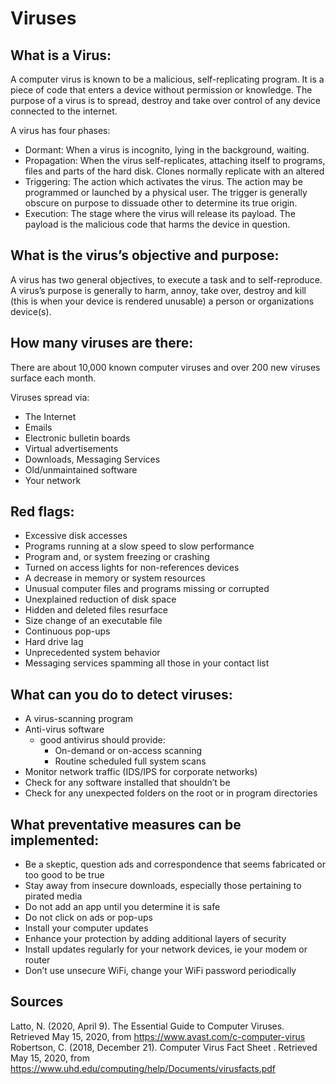 # Viruses

## What is a Virus:
A computer virus is known to be a malicious, self-replicating program. It is a piece of code that enters a device without permission or knowledge. The purpose of a virus is to spread, destroy and take over control of any device connected to the internet.

A virus has four phases: 
- Dormant: When a virus is incognito, lying in the background, waiting.
- Propagation: When the virus self-replicates, attaching itself to programs, files and parts of the hard disk. Clones normally replicate with an altered 
- Triggering: The action which activates the virus. The action may be programmed or launched by a physical user. The trigger is generally obscure on purpose to dissuade other to determine its true origin. 
- Execution: The stage where the virus will release its payload. The payload is the malicious code that harms the device in question.

## What is the virus’s objective and purpose: 
A virus has two general objectives, to execute a task and to self-reproduce. 
A virus’s purpose is generally to harm, annoy, take over, destroy and kill (this is when your device is rendered unusable) a person or organizations device(s).

## How many viruses are there:
There are about 10,000 known computer viruses and over 200 new viruses surface each month.

Viruses spread via:
- The Internet
- Emails
- Electronic bulletin boards
- Virtual advertisements
- Downloads, Messaging Services
- Old/unmaintained software
- Your network

## Red flags:

- Excessive disk accesses
- Programs running at a slow speed to slow performance
- Program and, or system freezing or crashing
- Turned on access lights for non-references devices
- A decrease in memory or system resources
- Unusual computer files and programs missing or corrupted
- Unexplained reduction of disk space
- Hidden and deleted files resurface
- Size change of an executable file
- Continuous pop-ups
- Hard drive lag
- Unprecedented system behavior
- Messaging services spamming all those in your contact list

## What can you do to detect viruses: 
- A virus-scanning program
- Anti-virus software 
    - good antivirus should provide:
        - On-demand or on-access scanning
        - Routine scheduled full system scans
- Monitor network traffic (IDS/IPS for corporate networks)
- Check for any software installed that shouldn’t be
- Check for any unexpected folders on the root or in program directories

## What preventative measures can be implemented: 
- Be a skeptic, question ads and correspondence that seems fabricated or too good to be true
- Stay away from insecure downloads, especially those pertaining to pirated media
- Do not add an app until you determine it is safe
- Do not click on ads or pop-ups
- Install your computer updates
- Enhance your protection by adding additional layers of security
- Install updates regularly for your network devices, ie your modem or router
- Don’t use unsecure WiFi, change your WiFi password periodically

## Sources 
Latto, N. (2020, April 9). The Essential Guide to Computer Viruses. Retrieved May 15, 2020, from https://www.avast.com/c-computer-virus  
Robertson, C. (2018, December 21). Computer Virus Fact Sheet . Retrieved May 15, 2020, from https://www.uhd.edu/computing/help/Documents/virusfacts.pdf  




